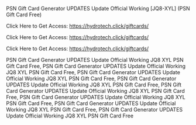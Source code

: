 PSN Gift Card Generator UPDATES Update Official Working [JQ8-XYL] (PSN Gift Card Free)

Click Here to Get Access: https://hydrotech.click/giftcards/

Click Here to Get Access: https://hydrotech.click/giftcards/

Click Here to Get Access: https://hydrotech.click/giftcards/

PSN Gift Card Generator UPDATES Update Official Working JQ8 XYL PSN Gift Card Free, PSN Gift Card Generator UPDATES Update Official Working JQ8 XYL PSN Gift Card Free, PSN Gift Card Generator UPDATES Update Official Working JQ8 XYL PSN Gift Card Free, PSN Gift Card Generator UPDATES Update Official Working JQ8 XYL PSN Gift Card Free, PSN Gift Card Generator UPDATES Update Official Working JQ8 XYL PSN Gift Card Free, PSN Gift Card Generator UPDATES Update Official Working JQ8 XYL PSN Gift Card Free, PSN Gift Card Generator UPDATES Update Official Working JQ8 XYL PSN Gift Card Free, PSN Gift Card Generator UPDATES Update Official Working JQ8 XYL PSN Gift Card Free
